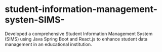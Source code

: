 # student-information-management-systen-SIMS-
 Developed a comprehensive Student Information Management System (SIMS) using Java Spring Boot and React.js to enhance student data management in an educational institution.
